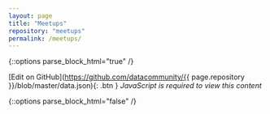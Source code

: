 ```yaml
---
layout: page
title: "Meetups"
repository: "meetups"
permalink: /meetups/
---
```


{::options parse_block_html="true" /}

  [Edit on GitHub](https://github.com/datacommunity/{{ page.repository }}/blob/master/data.json){: .btn }
      <noscript>
         <i>JavaScript is required to view this content</i>
      </noscript>
  
  <div class="data" id="{{ page.repository }}"></div>

  <script src="https://ajax.googleapis.com/ajax/libs/jquery/1.10.1/jquery.min.js"></script>
  <script src="{{ site.url }}/assets/js/data.js"></script>
  <script src="{{ site.url }}/assets/js/responsive-table.js"></script>

{::options parse_block_html="false" /}
